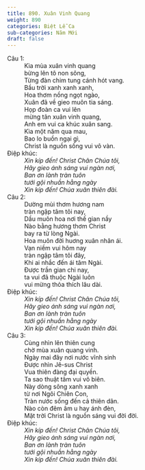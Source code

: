 ```yaml
---
title: 890. Xuân Vinh Quang
weight: 890
categories: Biệt Lễ Ca
sub-categories: Năm Mới
draft: false
---
```

<dl><dt>Câu 1:</dt><dd data-verse="1"> Kìa mùa xuân vinh quang <br/>bừng lên tô non sông, <br/>Từng đàn chim tung cánh hót vang. <br/>Bầu trời xanh xanh xanh, <br/>Hoa thơm nồng ngọt ngào, <br/>Xuân đã về gieo muôn tia sáng. <br/>Họp đoàn ca vui lên <br/>mừng tân xuân vinh quang, <br/>Anh em vui ca khúc xuân sang. <br/>Kìa một năm qua mau, <br/>Bao lo buồn ngại gì, <br/>Christ là nguồn sống vui vô vàn. </dd><dt>Điệp khúc:</dt><dd data-chorus="1"><em>Xin kíp đến! Christ Chân Chúa tôi, <br/>Hãy gieo ánh sáng vui ngàn nơi, <br/>Ban ơn lành tràn tuôn <br/>tưới gội nhuần hằng ngày <br/>Xin kíp đến! Chúa xuân thiên đài. </em></dd><dt>Câu 2:</dt><dd data-verse="2">Dường mùi thơm hương nam <br/>tràn ngập tâm tôi nay, <br/>Dầu muôn hoa nơi thế gian nầy <br/>Nào bằng hương thơm Christ <br/>bay ra từ lòng Ngài. <br/>Hoa muôn đời huơng xuân nhân ái. <br/>Vạn niềm vui hôm nay <br/>tràn ngập tâm tôi đây, <br/>Khi ai nhắc đến ái tâm Ngài. <br/>Được trần gian chi nay, <br/>ta vui đã thuộc Ngài luôn <br/>vui mừng thỏa thích lâu dài. </dd><dt>Điệp khúc:</dt><dd data-chorus="1"><em>Xin kíp đến! Christ Chân Chúa tôi, <br/>Hãy gieo ánh sáng vui ngàn nơi, <br/>Ban ơn lành tràn tuôn <br/>tưới gội nhuần hằng ngày <br/>Xin kíp đến! Chúa xuân thiên đài. </em></dd><dt>Câu 3:</dt><dd data-verse="3">Cùng nhìn lên thiên cung <br/>chờ mùa xuân quang vinh. <br/>Ngày mai đây nơi nước vĩnh sinh <br/>Được nhìn Jê-sus Christ <br/>Vua thiên đàng đại quyền. <br/>Ta sao thuật tâm vui vô biên. <br/>Này dòng sông xanh xanh <br/>từ nơi Ngôi Chiên Con, <br/>Tràn nước sống đến cả thiên dân. <br/>Nào còn đêm âm u hay ánh đèn, <br/>Mặt trời Christ là nguồn sáng vui đời đời. </dd><dt>Điệp khúc:</dt><dd data-chorus="1"><em>Xin kíp đến! Christ Chân Chúa tôi, <br/>Hãy gieo ánh sáng vui ngàn nơi, <br/>Ban ơn lành tràn tuôn <br/>tưới gội nhuần hằng ngày <br/>Xin kíp đến! Chúa xuân thiên đài. </em></dd></dl>